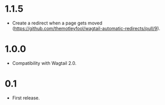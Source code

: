# 1.1.5

- Create a redirect when a page gets moved (https://github.com/themotleyfool/wagtail-automatic-redirects/pull/9).

# 1.0.0

- Compatibility with Wagtail 2.0.

# 0.1

- First release.
